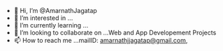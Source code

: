 - 👋 Hi, I’m @AmarnathJagatap
- 👀 I’m interested in ...
- 🌱 I’m currently learning ...
- 💞️ I’m looking to collaborate on ...Web and App Developement Projects
- 📫 How to reach me ...mailID: amarnathjjagatap@gmail.com, 
